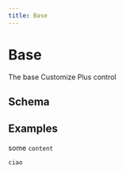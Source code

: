 ```yaml
---
title: Base
---
```


# Base

The base Customize Plus control

## Schema

<schema></schema>

## Examples

some `content`
```
ciao
```
